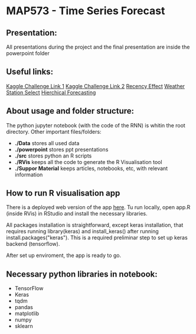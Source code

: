 # MAP573 - Time Series Forecast

## Presentation:

All presentations during the project and the final presentation are inside the powerpoint folder

## Useful links:

[Kaggle Challenge Link 1](https://www.kaggle.com/apoorvabhide/energy-consumption-time-series-forecasting-in-r/notebook#Introduction)
[Kaggle Challenge Link 2](https://www.kaggle.com/c/global-energy-forecasting-competition-2012-load-forecasting/dat)
[Recency Effect](https://www.sciencedirect.com/science/article/pii/S0169207015001557?via%3Dihub)
[Weather Station Select](https://www.sciencedirect.com/science/article/pii/S0169207014001319?via%3Dihub)
[Hierchical Forecasting](https://www.sciencedirect.com/science/article/pii/S0169207013000757)


## About usage and folder structure:

The python jupyter notebook (with the code of the RNN) is whitin the root directory. 
Other important files/folders: 

+ **./Data** stores all used data
+ **./powerpoint** stores ppt presentations
+ **./src** stores python an R scripts 
+ **./RVis** keeps all the code to generate the R Visualisation tool
+ **./Suppor Material** keeps articles, notebooks, etc, with relevant information


## How to run R visualisation app

There is a deployed web version of the app [here](https://pedromacedo41.shinyapps.io/rvis/).
Tu run locally, open app.R (inside RVis) in RStudio and install the necessary libraries. 

All packages installation is straightforward, except keras installation, that requires 
running library(keras) and install_keras() after running install.packages("keras"). 
This is a required preliminar step to set up keras backend (tensorflow). 

After set up enviroment, the app is ready to go. 

## Necessary python libraries in notebook: 

+ TensorFlow
+ Keras
+ tqdm
+ pandas
+ matplotlib
+ numpy
+ sklearn

